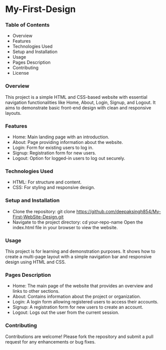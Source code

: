 # My-First-Design
### Table of Contents
* Overview
* Features
* Technologies Used
* Setup and Installation
* Usage
* Pages Description
* Contributing
* License
### Overview
This project is a simple HTML and CSS-based website with essential navigation functionalities like Home, About, Login, Signup, and Logout. It aims to demonstrate basic front-end design with clean and responsive layouts.

### Features
* Home: Main landing page with an introduction.
* About: Page providing information about the website.
* Login: Form for existing users to log in.
* Signup: Registration form for new users.
* Logout: Option for logged-in users to log out securely.
### Technologies Used
* HTML: For structure and content.
* CSS: For styling and responsive design.
### Setup and Installation
* Clone the repository:
git clone https://github.com/deepaksingh854/My-First-WebSite-Design.git
* Navigate to the project directory:
cd your-repo-name
Open the index.html file in your browser to view the website.
### Usage
This project is for learning and demonstration purposes. It shows how to create a multi-page layout with a simple navigation bar and responsive design using HTML and CSS.

### Pages Description
* Home: The main page of the website that provides an overview and links to other sections.
* About: Contains information about the project or organization.
* Login: A login form allowing registered users to access their accounts.
* Signup: A registration form for new users to create an account.
* Logout: Logs out the user from the current session.
### Contributing
Contributions are welcome! Please fork the repository and submit a pull request for any enhancements or bug fixes.
